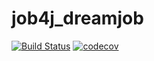 # job4j_dreamjob
[![Build Status](https://travis-ci.com/hasover/job4j_dreamjob.svg?branch=master)](https://travis-ci.com/hasover/job4j_dreamjob)
[![codecov](https://codecov.io/gh/hasover/job4j_dreamjob/branch/master/graph/badge.svg?token=400JIIWQ8F)](https://codecov.io/gh/hasover/job4j_dreamjob)
